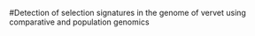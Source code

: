 #Detection of selection signatures in the genome of vervet using comparative and population genomics
